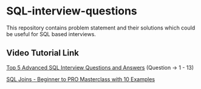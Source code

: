 # SQL-interview-questions
This repository contains problem statement and their solutions which could be useful for SQL based interviews.

## Video Tutorial Link

[Top 5 Advanced SQL Interview Questions and Answers](https://www.youtube.com/watch?v=EgW3fHqeBNM) (Question -> 1 - 13)

[SQL Joins - Beginner to PRO Masterclass with 10 Examples](https://www.youtube.com/watch?v=xkYpNfpmbGY)
